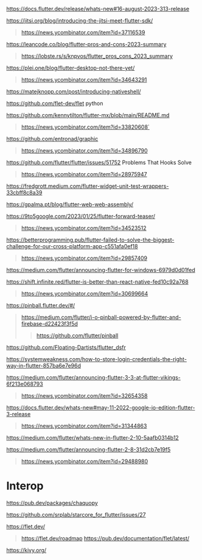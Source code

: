 https://docs.flutter.dev/release/whats-new#16-august-2023-313-release

https://jitsi.org/blog/introducing-the-jitsi-meet-flutter-sdk/
> https://news.ycombinator.com/item?id=37116539

https://leancode.co/blog/flutter-pros-and-cons-2023-summary
> https://lobste.rs/s/knpvos/flutter_pros_cons_2023_summary

https://plei.one/blog/flutter-desktop-not-there-yet/
> https://news.ycombinator.com/item?id=34643291

https://matejknopp.com/post/introducing-nativeshell/

https://github.com/flet-dev/flet python

https://github.com/kennytilton/flutter-mx/blob/main/README.md
> https://news.ycombinator.com/item?id=33820608`

https://github.com/entronad/graphic
> https://news.ycombinator.com/item?id=34896790

https://github.com/flutter/flutter/issues/51752 Problems That Hooks Solve
> https://news.ycombinator.com/item?id=28975947

https://fredgrott.medium.com/flutter-widget-unit-test-wrappers-33cbff8c8a39

https://gpalma.pt/blog/flutter-web-web-assembly/

https://9to5google.com/2023/01/25/flutter-forward-teaser/
> https://news.ycombinator.com/item?id=34523512

https://betterprogramming.pub/flutter-failed-to-solve-the-biggest-challenge-for-our-cross-platform-app-c551afa0ef18
> https://news.ycombinator.com/item?id=29857409

https://medium.com/flutter/announcing-flutter-for-windows-6979d0d01fed

https://shift.infinite.red/flutter-is-better-than-react-native-fed10c92a768
> https://news.ycombinator.com/item?id=30699664

https://pinball.flutter.dev/#/
> https://medium.com/flutter/i-o-pinball-powered-by-flutter-and-firebase-d22423f3f5d
> > https://github.com/flutter/pinball

https://github.com/Floating-Dartists/flutter_dsfr

https://systemweakness.com/how-to-store-login-credentials-the-right-way-in-flutter-857ba6e7e96d

https://medium.com/flutter/announcing-flutter-3-3-at-flutter-vikings-6f213e068793
> https://news.ycombinator.com/item?id=32654358

https://docs.flutter.dev/whats-new#may-11-2022-google-io-edition-flutter-3-release
> https://news.ycombinator.com/item?id=31344863

https://medium.com/flutter/whats-new-in-flutter-2-10-5aafb0314b12

https://medium.com/flutter/announcing-flutter-2-8-31d2cb7e19f5
> https://news.ycombinator.com/item?id=29488980

# Interop
https://pub.dev/packages/chaquopy

https://github.com/srplab/starcore_for_flutter/issues/27

https://flet.dev/
> https://flet.dev/roadmap
> https://pub.dev/documentation/flet/latest/

https://kivy.org/